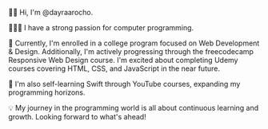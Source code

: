 👋🏻 Hi, I'm @dayraarocho.

👩🏻‍💻 I have a strong passion for computer programming.

🌱 Currently, I'm enrolled in a college program focused on Web Development & Design. Additionally, I'm actively progressing through the freecodecamp Responsive Web Design course. I'm excited about completing Udemy courses covering HTML, CSS, and JavaScript in the near future.

🚀 I'm also self-learning Swift through YouTube courses, expanding my programming horizons.

💡 My journey in the programming world is all about continuous learning and growth. Looking forward to what's ahead!

<!--
**dayraarocho/dayraarocho** is a ✨ _special_ ✨ repository because its `README.md` (this file) appears on your GitHub profile.

Here are some ideas to get you started:

- 🔭 I’m currently working on ...
- 🌱 I’m currently learning ...
- 👯 I’m looking to collaborate on ...
- 🤔 I’m looking for help with ...
- 💬 Ask me about ...
- 📫 How to reach me: ...
- 😄 Pronouns: ...
- ⚡ Fun fact: ...
-->
